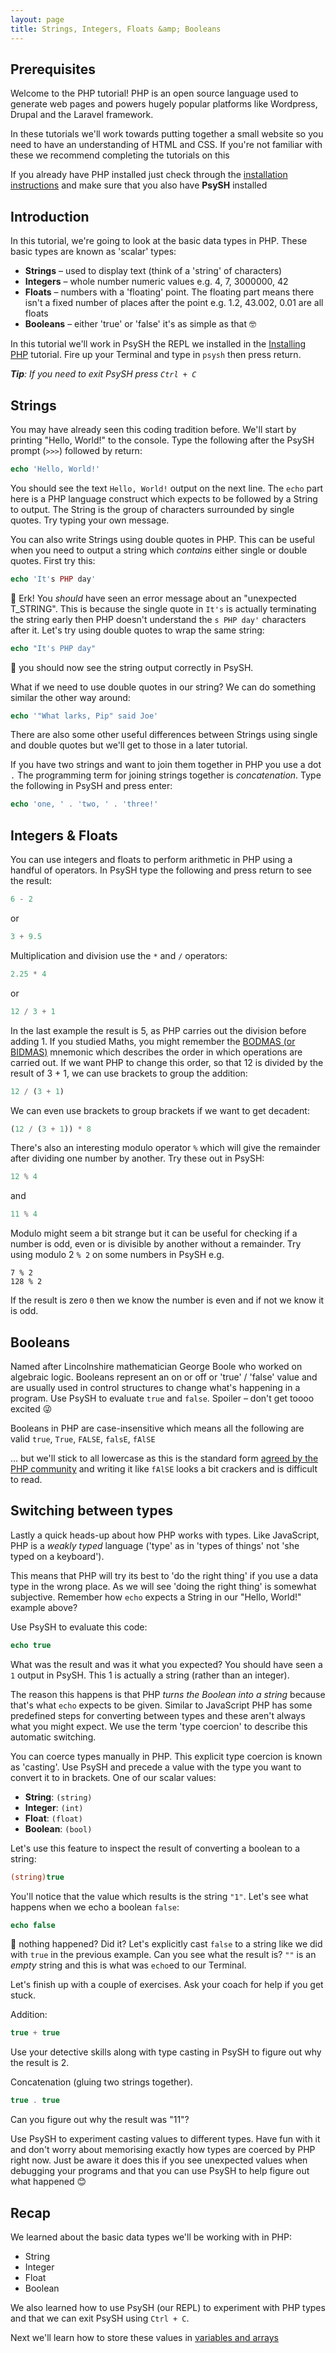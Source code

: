 ```yaml
---
layout: page
title: Strings, Integers, Floats &amp; Booleans
---
```


## Prerequisites

Welcome to the PHP tutorial! PHP is an open source language used to generate
web pages and powers hugely popular platforms like Wordpress, Drupal and the
Laravel framework.

In these tutorials we'll work towards putting together a small website so you
need to have an understanding of HTML and CSS. If you're not familiar with these we recommend completing the tutorials on this

If you already have PHP installed just check through the [installation instructions](php/lesson0/tutorial.html) and make sure that you also have **PsySH** installed

## Introduction

In this tutorial, we're going to look at the basic data types in PHP. These basic
types are known as 'scalar' types:

- **Strings** &ndash; used to display text (think of a 'string' of characters)
- **Integers** &ndash; whole number numeric values e.g. 4, 7, 3000000, 42
- **Floats** &ndash; numbers with a 'floating' point. The floating part means there
  isn't a fixed number of places after the point e.g. 1.2, 43.002, 0.01 are all floats
- **Booleans** &ndash; either 'true' or 'false' it's as simple as that 🤓

In this tutorial we'll work in PsySH the REPL we installed in the
[Installing PHP](/php/lesson0/tutorial.html) tutorial. Fire up your Terminal and type in
`psysh` then press return.

_**Tip**: If you need to exit PsySH press `Ctrl + C`_

## Strings

You may have already seen this coding tradition before. We'll start by printing "Hello, World!"
to the console. Type the following after the PsySH prompt (`>>>`) followed by return:

```php
echo 'Hello, World!'
```

You should see the text `Hello, World!` output on the next line. The `echo` part here is a PHP
language construct which expects to be followed by a String to output. The String is the group
of characters surrounded by single quotes. Try typing your own message.

You can also write Strings using double quotes in PHP. This can be useful when you need to
output a string which _contains_ either single or double quotes. First try this:

```php
echo 'It's PHP day'
```

🐞 Erk! You _should_ have seen an error message about an "unexpected T_STRING". This is because the single quote in `It's` is actually terminating the string early then PHP doesn't understand the `s PHP day'` characters after it. Let's try using double quotes to wrap the same string:


```php
echo "It's PHP day"
```

🎉 you should now see the string output correctly in PsySH.

What if we need to use double quotes in our string? We can do something similar the other way around:

```php
echo '"What larks, Pip" said Joe'
```

There are also some other useful differences between Strings using single and double quotes
but we'll get to those in a later tutorial.


If you have two strings and want to join them together in PHP you use a dot `.` 
The programming term for joining strings together is _concatenation_. Type the following in PsySH and press enter:

```php
echo 'one, ' . 'two, ' . 'three!'
```

## Integers &amp; Floats

You can use integers and floats to perform arithmetic in PHP using a handful of operators. In PsySH type the following
and press return to see the result:

```php
6 - 2
```

or

```php
3 + 9.5
```

Multiplication and division use the `*` and `/` operators:

```php
2.25 * 4
```

or

```php
12 / 3 + 1
```

In the last example the result is 5, as PHP carries out the division before adding 1. If you studied Maths, you might remember the [BODMAS (or BIDMAS)](https://en.wikipedia.org/wiki/Order_of_operations#Mnemonics) mnemonic which describes the order in which operations are carried out. If we want PHP to change this order, so that 12 is divided by the result of 3 + 1, we can use brackets to group the addition:

```php
12 / (3 + 1)
```

We can even use brackets to group brackets if we want to get decadent:

```php
(12 / (3 + 1)) * 8
```

There's also an interesting modulo operator `%` which will give the remainder after dividing one number by another.
Try these out in PsySH:

```php
12 % 4
```

and

```php
11 % 4
```

Modulo might seem a bit strange but it can be useful for checking if a number is odd, even or is divisible by another
without a remainder. Try using modulo 2 `% 2` on some numbers in PsySH e.g.
```
7 % 2
128 % 2
```

If the result is zero `0` then we know the number is even and if not we know it is odd.



## Booleans

Named after Lincolnshire mathematician George Boole who worked on algebraic logic. Booleans represent an on or
off or 'true' / 'false' value and are usually used in control structures to change what's happening in a program.
Use PsySH to evaluate `true` and `false`. Spoiler &ndash; don't get toooo excited 😜

Booleans in PHP are case-insensitive which means all the following are valid `true`, `True`, `FALSE`, `falsE`, `fAlSE`

&hellip; but we'll stick to all lowercase as this is the standard form [agreed by the PHP community](https://www.php-fig.org/psr/psr-12/)
and writing it like `fAlSE` looks a bit crackers and is difficult to read.

## Switching between types

Lastly a quick heads-up about how PHP works with types. Like JavaScript, PHP is a _weakly typed_ language
('type' as in 'types of things' not 'she typed on a keyboard').

This means that PHP will try its best to 'do the right thing' if you use a data type in the wrong place.
As we will see 'doing the right thing' is somewhat subjective. Remember how `echo` expects a String in
our "Hello, World!" example above?

Use PsySH to evaluate this code:

```php
echo true
```

What was the result and was it what you expected? You should have seen a `1` output in PsySH. This 1 is actually a string (rather than an integer).

The reason this happens is that PHP _turns the Boolean into a string_ because that's what `echo`
expects to be given. Similar to JavaScript PHP has some predefined steps for converting between types and these aren't always what you might expect. We use the term 'type coercion' to describe this automatic switching.

You can coerce types manually in PHP. This explicit type coercion is known as 'casting'. Use PsySH and precede
a value with the type you want to convert it to in brackets. One of our scalar values:

- **String**: `(string)`
- **Integer**: `(int)`
- **Float**: `(float)`
- **Boolean**: `(bool)`

Let's use this feature to inspect the result of converting a boolean to a string:

```php
(string)true
```

You'll notice that the value which results is the string `"1"`. Let's see what happens
when we echo a boolean `false`:

```php
echo false
```

🤔 nothing happened? Did it? Let's explicitly cast `false` to a string like we did with
`true` in the previous example. Can you see what the result is? `""` is an _empty_ string
and this is what was `echo`ed to our Terminal.

Let's finish up with a couple of exercises. Ask your coach for help if you get stuck.

Addition:
```php
true + true
```

Use your detective skills along with type casting in PsySH to figure out why the result is 2.

Concatenation (gluing two strings together).
```php
true . true
```

Can you figure out why the result was "11"?

Use PsySH to experiment casting values to different types. Have fun with it and don't
worry about memorising exactly how types are coerced by PHP right now.
Just be aware it does this if you see unexpected values when debugging your programs
and that you can use PsySH to help figure out what happened 😊

## Recap

We learned about the basic data types we'll be working with in PHP:

- String
- Integer
- Float
- Boolean

We also learned how to use PsySH (our REPL) to experiment with PHP types and that we can exit PsySH using `Ctrl + C`.

Next we'll learn how to store these values in [variables and arrays](/php/lesson2/tutorial.html)
